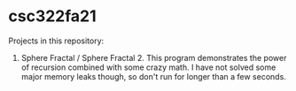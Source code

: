 # csc322fa21

Projects in this repository:
1. Sphere Fractal / Sphere Fractal 2.
    This program demonstrates the power of recursion
    combined with some crazy math. I have not solved
    some major memory leaks though, so don't run for
    longer than a few seconds.
